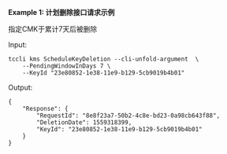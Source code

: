 **Example 1: 计划删除接口请求示例**

指定CMK于累计7天后被删除

Input: 

```
tccli kms ScheduleKeyDeletion --cli-unfold-argument  \
    --PendingWindowInDays 7 \
    --KeyId "23e80852-1e38-11e9-b129-5cb9019b4b01"
```

Output: 
```
{
    "Response": {
        "RequestId": "8e8f23a7-50b2-4c8e-bd23-0a98cb643f88",
        "DeletionDate": 1559318399,
        "KeyId": "23e80852-1e38-11e9-b129-5cb9019b4b01"
    }
}
```

